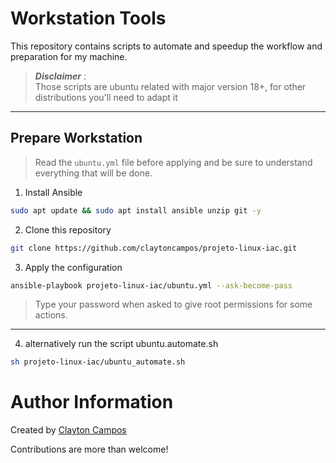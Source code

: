 # Workstation Tools

This repository contains scripts to automate and speedup the workflow and preparation for my machine.

> **_Disclaimer_** :  
> Those scripts are ubuntu related with major version 18+, for other distributions you'll need to adapt it
___

## Prepare Workstation

> Read the `ubuntu.yml` file before applying and be sure to understand everything that will be done.

1. Install Ansible
```bash
sudo apt update && sudo apt install ansible unzip git -y
```
2. Clone this repository
```bash
git clone https://github.com/claytoncampos/projeto-linux-iac.git
```
3. Apply the configuration
```bash
ansible-playbook projeto-linux-iac/ubuntu.yml --ask-become-pass
```
>Type your password when asked to give root permissions for some actions.
___

4. alternatively run the script ubuntu.automate.sh 
```bash
sh projeto-linux-iac/ubuntu_automate.sh
```
# Author Information
Created by [Clayton Campos](https://github.com/claytoncampos)

Contributions are more than welcome!
